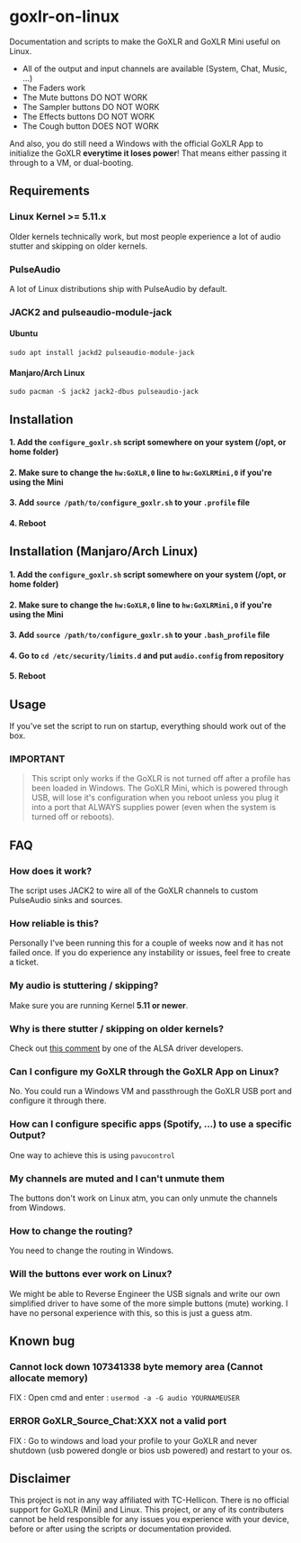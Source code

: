# goxlr-on-linux
Documentation and scripts to make the GoXLR and GoXLR Mini useful on Linux.

- All of the output and input channels are available (System, Chat, Music, ...)
- The Faders work
- The Mute buttons DO NOT WORK
- The Sampler buttons DO NOT WORK
- The Effects buttons DO NOT WORK
- The Cough button DOES NOT WORK

And also, you do still need a Windows with the official GoXLR App to initialize the GoXLR **everytime it loses power**!
That means either passing it through to a VM, or dual-booting.

## Requirements

### Linux Kernel >= 5.11.x
Older kernels technically work, but most people experience a lot of audio stutter and skipping on older kernels.

### PulseAudio
A lot of Linux distributions ship with PulseAudio by default.

### JACK2 and pulseaudio-module-jack

#### Ubuntu
```
sudo apt install jackd2 pulseaudio-module-jack
```
#### Manjaro/Arch Linux
```
sudo pacman -S jack2 jack2-dbus pulseaudio-jack
```

## Installation

#### 1. Add the `configure_goxlr.sh` script somewhere on your system (/opt, or home folder)
#### 2. Make sure to change the `hw:GoXLR,0` line to `hw:GoXLRMini,0` if you're using the Mini
#### 3. Add `source /path/to/configure_goxlr.sh` to your `.profile` file
#### 4. Reboot

## Installation (Manjaro/Arch Linux)

#### 1. Add the `configure_goxlr.sh` script somewhere on your system (/opt, or home folder)
#### 2. Make sure to change the `hw:GoXLR,0` line to `hw:GoXLRMini,0` if you're using the Mini
#### 3. Add `source /path/to/configure_goxlr.sh` to your `.bash_profile` file
#### 4. Go to `cd /etc/security/limits.d` and put `audio.config` from repository
#### 5. Reboot

## Usage
If you've set the script to run on startup, everything should work out of the box.


### IMPORTANT


> This script only works if the GoXLR is not turned off after a profile has been loaded in Windows. The GoXLR Mini, which is powered through USB, will lose it's configuration when you reboot unless you plug it into a port that ALWAYS supplies power (even when the system is turned off or reboots).


## FAQ

### How does it work?
The script uses JACK2 to wire all of the GoXLR channels to custom PulseAudio sinks and sources.

### How reliable is this?
Personally I've been running this for a couple of weeks now and it has not failed once. If you do experience any instability or issues, feel free to create a ticket.

### My audio is stuttering / skipping?
Make sure you are running Kernel **5.11 or newer**.

### Why is there stutter / skipping on older kernels?
Check out [this comment](https://bugzilla.kernel.org/show_bug.cgi?id=211211#c10) by one of the ALSA driver developers.

### Can I configure my GoXLR through the GoXLR App on Linux?
No. You could run a Windows VM and passthrough the GoXLR USB port and configure it through there.

### How can I configure specific apps (Spotify, ...) to use a specific Output?
One way to achieve this is using `pavucontrol`

### My channels are muted and I can't unmute them
The buttons don't work on Linux atm, you can only unmute the channels from Windows.

### How to change the routing?
You need to change the routing in Windows.

### Will the buttons ever work on Linux?
We might be able to Reverse Engineer the USB signals and write our own simplified driver to have some of the more simple buttons (mute) working. I have no personal experience with this, so this is just a guess atm.

## Known bug

### Cannot lock down 107341338 byte memory area (Cannot allocate memory)
FIX : Open cmd and enter : `usermod -a -G audio YOURNAMEUSER`

### ERROR GoXLR_Source_Chat:XXX not a valid port
FIX : Go to windows and load your profile to your GoXLR and never shutdown (usb powered dongle or bios usb powered) and restart to your os.

## Disclaimer
This project is not in any way affiliated with TC-Hellicon. There is no official support for GoXLR (Mini) and Linux. This project, or any of its contributers cannot be held responsible for any issues you experience with your device, before or after using the scripts or documentation provided.

